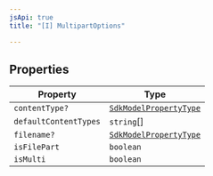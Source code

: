 ```yaml
---
jsApi: true
title: "[I] MultipartOptions"

---
```

## Properties

| Property | Type |
| ------ | ------ |
| `contentType?` | [`SdkModelPropertyType`](../type-aliases/SdkModelPropertyType.md) |
| `defaultContentTypes` | `string`[] |
| `filename?` | [`SdkModelPropertyType`](../type-aliases/SdkModelPropertyType.md) |
| `isFilePart` | `boolean` |
| `isMulti` | `boolean` |
